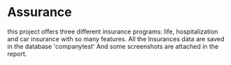 # Assurance

this project offers three different insurance programs: life, hospitalization and car insurance with so many features. All the Insurances data are saved in the database 'companytest' And some screenshots are attached in the report.
